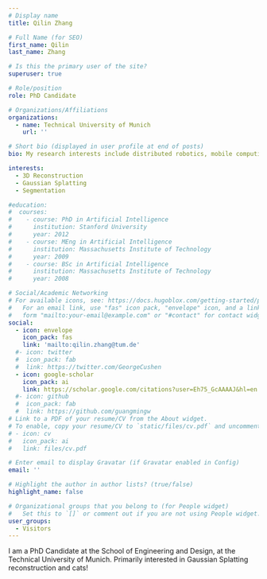 ```yaml
---
# Display name
title: Qilin Zhang

# Full Name (for SEO)
first_name: Qilin
last_name: Zhang

# Is this the primary user of the site?
superuser: true

# Role/position
role: PhD Candidate

# Organizations/Affiliations
organizations:
  - name: Technical University of Munich
    url: ''

# Short bio (displayed in user profile at end of posts)
bio: My research interests include distributed robotics, mobile computing and programmable matter.

interests:
  - 3D Reconstruction
  - Gaussian Splatting
  - Segmentation

#education:
#  courses:
#    - course: PhD in Artificial Intelligence
#      institution: Stanford University
#      year: 2012
#    - course: MEng in Artificial Intelligence
#      institution: Massachusetts Institute of Technology
#      year: 2009
#    - course: BSc in Artificial Intelligence
#      institution: Massachusetts Institute of Technology
#      year: 2008

# Social/Academic Networking
# For available icons, see: https://docs.hugoblox.com/getting-started/page-builder/#icons
#   For an email link, use "fas" icon pack, "envelope" icon, and a link in the
#   form "mailto:your-email@example.com" or "#contact" for contact widget.
social:
  - icon: envelope
    icon_pack: fas
    link: 'mailto:qilin.zhang@tum.de'
  #- icon: twitter
  #  icon_pack: fab
  #  link: https://twitter.com/GeorgeCushen
  - icon: google-scholar
    icon_pack: ai
    link: https://scholar.google.com/citations?user=Eh75_GcAAAAJ&hl=en
  #- icon: github
  #  icon_pack: fab
  #  link: https://github.com/guangmingw
# Link to a PDF of your resume/CV from the About widget.
# To enable, copy your resume/CV to `static/files/cv.pdf` and uncomment the lines below.
# - icon: cv
#   icon_pack: ai
#   link: files/cv.pdf

# Enter email to display Gravatar (if Gravatar enabled in Config)
email: ''

# Highlight the author in author lists? (true/false)
highlight_name: false

# Organizational groups that you belong to (for People widget)
#   Set this to `[]` or comment out if you are not using People widget.
user_groups:
  - Visitors
---
```


I am a PhD Candidate at the School of Engineering and Design, at the Technical University of Munich.
Primarily interested in Gaussian Splatting reconstruction and cats!
